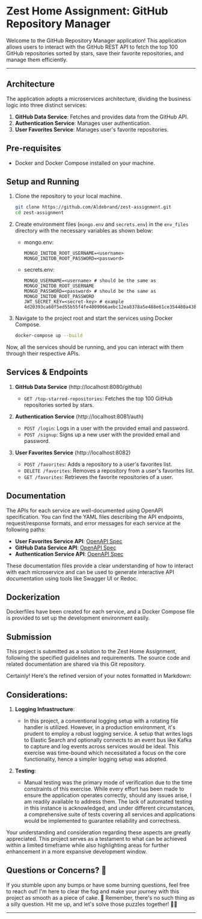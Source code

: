# Zest Home Assignment: GitHub Repository Manager

Welcome to the GitHub Repository Manager application! This application allows users to interact with the GitHub REST API to fetch the top 100 GitHub repositories sorted by stars, save their favorite repositories, and manage them efficiently.

---

## Architecture

The application adopts a microservices architecture, dividing the business logic into three distinct services:

1. **GitHub Data Service**: Fetches and provides data from the GitHub API.
2. **Authentication Service**: Manages user authentication.
3. **User Favorites Service**: Manages user's favorite repositories.

## Pre-requisites

- Docker and Docker Compose installed on your machine.

## Setup and Running

1. Clone the repository to your local machine.

    ```bash
    git clone https://github.com/Aldebrand/zest-assignment.git
    cd zest-assignment
    ```

2. Create environment files (`mongo.env` and `secrets.env`) in the `env_files` directory with the necessary variables as shown below:

    - mongo.env:
        ```env
        MONGO_INITDB_ROOT_USERNAME=<username>
        MONGO_INITDB_ROOT_PASSWORD=<password>
        ```

    - secrets.env:
        ```env
        MONGO_USERNAME=<username> # should be the same as MONGO_INITDB_ROOT_USERNAME
        MONGO_PASSWORD=<password> # should be the same as MONGO_INITDB_ROOT_PASSWORD
        JWT_SECRET_KEY=<secret-key> # example 4d20393ca60f5ed55b55f4fe4009066aebc12ea8378a5e488e61ce354480a438
        ```

3. Navigate to the project root and start the services using Docker Compose.

    ```bash
    docker-compose up --build
    ```

Now, all the services should be running, and you can interact with them through their respective APIs.

## Services & Endpoints

1. **GitHub Data Service** (http://localhost:8080/github)

    - `GET /top-starred-repositories`: Fetches the top 100 GitHub repositories sorted by stars.

2. **Authentication Service** (http://localhost:8081/auth)

    - `POST /login`: Logs in a user with the provided email and password.
    - `POST /signup`: Signs up a new user with the provided email and password.

3. **User Favorites Service** (http://localhost:8082)

    - `POST /favorites`: Adds a repository to a user's favorites list.
    - `DELETE /favorites`: Removes a repository from a user's favorites list.
    - `GET /favorites`: Retrieves the favorite repositories of a user.

## Documentation

The APIs for each service are well-documented using OpenAPI specification. You can find the YAML files describing the API endpoints, request/response formats, and error messages for each service at the following paths:

- **User Favorites Service API**: [OpenAPI Spec](user_favorites_service/user_favorites_service_api.yaml)
- **GitHub Data Service API**: [OpenAPI Spec](github_data_service/github_data_service_api.yaml)
- **Authentication Service API**: [OpenAPI Spec](auth_service/auth_service_api.yaml)

These documentation files provide a clear understanding of how to interact with each microservice and can be used to generate interactive API documentation using tools like Swagger UI or Redoc.


## Dockerization

Dockerfiles have been created for each service, and a Docker Compose file is provided to set up the development environment easily.

## Submission

This project is submitted as a solution to the Zest Home Assignment, following the specified guidelines and requirements. The source code and related documentation are shared via this Git repository.

Certainly! Here's the refined version of your notes formatted in Markdown:

## Considerations:

1. **Logging Infrastructure**:
   - In this project, a conventional logging setup with a rotating file handler is utilized. However, in a production environment, it's prudent to employ a robust logging service. A setup that writes logs to Elastic Search and optionally connects to an event bus like Kafka to capture and log events across services would be ideal. This exercise was time-bound which necessitated a focus on the core functionality, hence a simpler logging setup was adopted.

2. **Testing**:
   - Manual testing was the primary mode of verification due to the time constraints of this exercise. While every effort has been made to ensure the application operates correctly, should any issues arise, I am readily available to address them. The lack of automated testing in this instance is acknowledged, and under different circumstances, a comprehensive suite of tests covering all services and applications would be implemented to guarantee reliability and correctness.

Your understanding and consideration regarding these aspects are greatly appreciated. This project serves as a testament to what can be achieved within a limited timeframe while also highlighting areas for further enhancement in a more expansive development window.

## Questions or Concerns? 🤔

If you stumble upon any bumps or have some burning questions, feel free to reach out! I'm here to clear the fog and make your journey with this project as smooth as a piece of cake. 🍰 Remember, there's no such thing as a silly question. Hit me up, and let's solve those puzzles together! 🧩🎉

---
